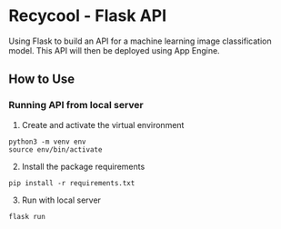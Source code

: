 # Recycool - Flask API
Using Flask to build an API for a machine learning image classification model. This API will then be deployed using App Engine.

## How to Use
### Running API from local server
 1. Create and activate the virtual environment
  ```
 python3 -m venv env
 source env/bin/activate
 ```
 2. Install the package requirements
 ```
 pip install -r requirements.txt
 ```
 3. Run with local server
 ```
 flask run
 ```

